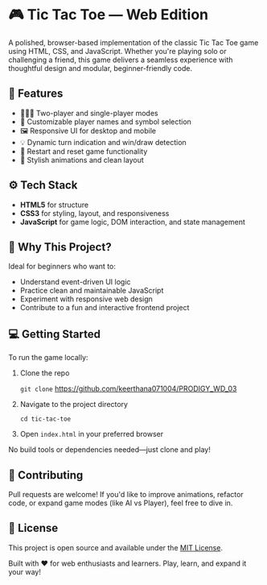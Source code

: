 
# 🎮 Tic Tac Toe — Web Edition

A polished, browser-based implementation of the classic Tic Tac Toe game using HTML, CSS, and JavaScript. Whether you're playing solo or challenging a friend, this game delivers a seamless experience with thoughtful design and modular, beginner-friendly code.

## 🌟 Features

- 🧑‍🤝‍🧑 Two-player and single-player modes
- 🎯 Customizable player names and symbol selection
- 🖼️ Responsive UI for desktop and mobile
- 💡 Dynamic turn indication and win/draw detection
- 🔄 Restart and reset game functionality
- 🌈 Stylish animations and clean layout

## ⚙️ Tech Stack

- **HTML5** for structure
- **CSS3** for styling, layout, and responsiveness
- **JavaScript** for game logic, DOM interaction, and state management

## 🚀 Why This Project?

Ideal for beginners who want to:
- Understand event-driven UI logic
- Practice clean and maintainable JavaScript
- Experiment with responsive web design
- Contribute to a fun and interactive frontend project

## 💻 Getting Started

To run the game locally:
1. Clone the repo  
  
   `git clone` https://github.com/keerthana071004/PRODIGY_WD_03
  
2. Navigate to the project directory  
   
   `cd tic-tac-toe`
 
3. Open `index.html` in your preferred browser

No build tools or dependencies needed—just clone and play!

## 🙌 Contributing

Pull requests are welcome! If you'd like to improve animations, refactor code, or expand game modes (like AI vs Player), feel free to dive in.

## 📜 License

This project is open source and available under the [MIT License](LICENSE).


Built with ❤️ for web enthusiasts and learners. Play, learn, and expand it your way!
